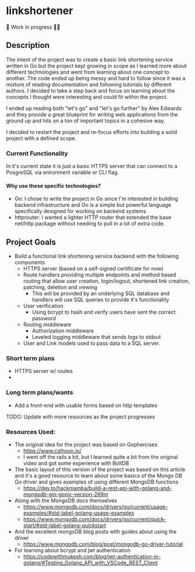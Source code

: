 # linkshortener

:construction: Work in progress :construction_worker::construction:

## Description
The intent of the project was to create a basic link shortening service written in Go but the project kept growing in scope as I learned more about different technologies and went from learning about one concept to another. The code ended up being messy and hard to follow since it was a mixture of reading documentation and following tutorials by different authors. I decided to take a step back and focus on learning about the concepts I thought were interesting and could fit within the project. 

I ended up reading both "let's go" and "let's go further" by Alex Edwards and they provide a great blueprint for writing web applications from the ground up and hits on a ton of important topics in a cohesive way.

I decided to restart the project and re-focus efforts into building a solid project with a defined scope. 

### Current Functionality
In it's current state it is just a basic HTTPS server that can connect to a PosgreSQL via enironment variable or CLI flag. 

#### Why use these specific technologies?
- Go: I chose to write the project in Go since I'm interested in building backend infrastructure and Go is a simple but powerful language specifically designed for working on backend systems
- httprouter: I wanted a lighter HTTP router that extended the base net/http package without needing to pull in a lot of extra code.

## Project Goals
- Build a functional link shortening service backend with the following components
    - HTTPS server (based on a self-signed certificate for now)
    - Route handlers providing multiple endpoints and method based routing that allow user creation, login/logout, shortened link creation, patching, deletion and viewing
        - This will be provided by an underlying SQL database and handlers will use SQL queries to provide it's functionality
    - User verification
        - Using bcrypt to hash and verify users have sent the correct password
    - Routing middleware
        - Authorization middleware
        - Leveled logging middleware that sends logs to stdout
    - User and Link models used to pass data to a SQL server.


### Short term plans
- HTTPS server w/ routes
- 

### Long term plans/wants
- Add a front-end with usable forms based on http templates





TODO: Update with more resources as the project progresses
### Resources Used:
- The original idea for the project was based on Gophercises
    - https://www.calhoun.io/
    - I went off the rails a bit, but I learned quite a bit from the original video and got some experience with BoltDB
- The basic layout of this version of the project was based on this article and it's a good resource to learn about some basics of the Mongo DB Go driver and gives examples of using different MongoDB functions
    - https://dev.to/hackmamba/build-a-rest-api-with-golang-and-mongodb-gin-gonic-version-269m
- Along with the MongoDB docs themselves 
    - https://www.mongodb.com/docs/drivers/go/current/usage-examples/#std-label-golang-usage-examples
    - https://www.mongodb.com/docs/drivers/go/current/quick-start/#std-label-golang-quickstart
- And the excellent mongoDB blog posts with guides about using the driver
    -   https://www.mongodb.com/blog/post/mongodb-go-driver-tutorial
- For learning about bcrypt and jwt authentication 
    - https://codewithmukesh.com/blog/jwt-authentication-in-golang/#Testing_Golang_API_with_VSCode_REST_Client
